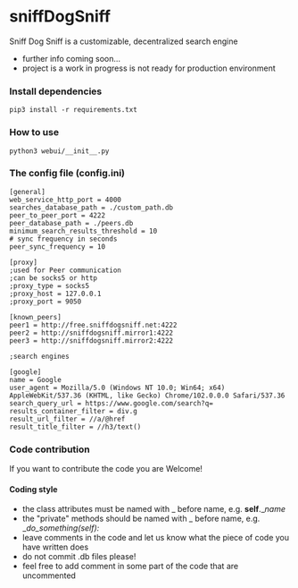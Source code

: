 # sniffDogSniff

Sniff Dog Sniff is a customizable, decentralized search engine
* further info coming soon...
* project is a work in progress is not ready for production environment

### Install dependencies
```
pip3 install -r requirements.txt
```

### How to use
```
python3 webui/__init__.py
```


### The config file (config.ini)
```
[general]
web_service_http_port = 4000
searches_database_path = ./custom_path.db
peer_to_peer_port = 4222
peer_database_path = ./peers.db
minimum_search_results_threshold = 10
# sync frequency in seconds
peer_sync_frequency = 10

[proxy]
;used for Peer communication
;can be socks5 or http
;proxy_type = socks5
;proxy_host = 127.0.0.1
;proxy_port = 9050

[known_peers]
peer1 = http://free.sniffdogsniff.net:4222
peer2 = http://sniffdogsniff.mirror1:4222
peer3 = http://sniffdogsniff.mirror2:4222

;search engines

[google]
name = Google
user_agent = Mozilla/5.0 (Windows NT 10.0; Win64; x64) AppleWebKit/537.36 (KHTML, like Gecko) Chrome/102.0.0.0 Safari/537.36
search_query_url = https://www.google.com/search?q=
results_container_filter = div.g
result_url_filter = //a/@href
result_title_filter = //h3/text()
```

### Code contribution
If you want to contribute the code you are Welcome!

#### Coding style
* the class attributes must be named with _ before name, e.g. **self**.__name_
* the "private" methods should be named with _ before name, e.g. __do_something(self):_
* leave comments in the code and let us know what the piece of code you have written does
* do not commit .db files please!
* feel free to add comment in some part of the code that are uncommented